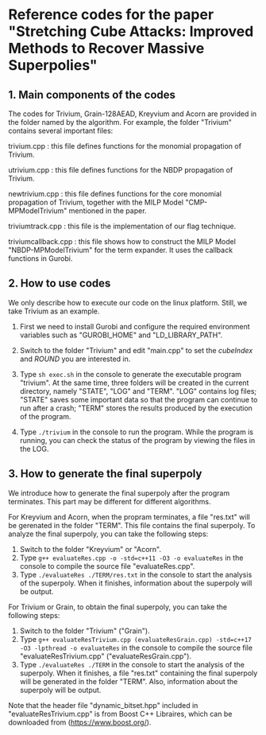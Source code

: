 # Reference codes for the paper "Stretching Cube Attacks: Improved Methods to Recover Massive Superpolies"

## 1. Main components of the codes
The codes for Trivium, Grain-128AEAD, Kreyvium and Acorn are provided in the folder named by the algorithm. For example, the folder "Trivium" contains several important files:

trivium.cpp : this file defines functions for the monomial propagation of Trivium.

utrivium.cpp : this file defines functions for the NBDP propagation of Trivium.

newtrivium.cpp : this file defines functions for the core monomial propagation of Trivium, together with the MILP Model "CMP-MPModelTrivium" mentioned in the paper.

triviumtrack.cpp : this file is the implementation of our flag technique.

triviumcallback.cpp : this file shows how to construct the MILP Model "NBDP-MPModelTrivium" for the term expander. It uses the callback functions in Gurobi.

## 2. How to use codes
We only describe how to execute our code on the linux platform. Still, we take Trivium as an example.

1. First we need to install Gurobi and configure the required environment variables such as "GUROBI_HOME" and "LD_LIBRARY_PATH".

2. Switch to the folder "Trivium" and edit "main.cpp" to set the *cubeIndex* and *ROUND* you are interested in.

3. Type `sh exec.sh` in the console to generate the executable program "trivium". At the same time, three folders will be created in the current directory, namely 
"STATE", "LOG" and "TERM". "LOG" contains log files; "STATE" saves some important data so that the program can continue to run after a crash; "TERM" stores the results 
produced by the execution of the program.

4. Type `./trivium` in the console to run the program. While the program is running, you can check the status of the program by viewing the files in the LOG.

## 3. How to generate the final superpoly
We introduce how to generate the final superpoly after the program terminates. This part may be different for different algorithms.

For Kreyvium and Acorn, when the propram terminates, a file "res.txt" will be gerenated in the folder "TERM". This file contains the final superpoly.
To analyze the final superpoly, you can take the following steps:
1. Switch to the folder "Kreyvium" or "Acorn".
2. Type `g++ evaluateRes.cpp -o -std=c++11 -O3 -o evaluateRes` in the console to compile the source file "evaluateRes.cpp".
3. Type `./evaluateRes ./TERM/res.txt` in the console to start the analysis of the superpoly. When it finishes, information about the superpoly will be output.

For Trivium or Grain, to obtain the final superpoly, you can take the following steps:
1. Switch to the folder "Trivium" ("Grain").
2. Type `g++ evaluateResTrivium.cpp (evaluateResGrain.cpp) -std=c++17 -O3 -lpthread -o evaluateRes` in the console to compile the source file "evaluateResTrivium.cpp" ("evaluateResGrain.cpp").
3. Type `./evaluateRes ./TERM` in the console to start the analysis of the superpoly. When it finishes, a file "res.txt" containing the final superpoly will be generated in the folder "TERM". Also, information about the superpoly will be output.

Note that the header file "dynamic_bitset.hpp" included in "evaluateResTrivium.cpp" is from Boost C++ Libraires, which can be downloaded from (https://www.boost.org/).












